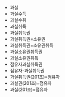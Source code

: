 - 과실
- 과실수득
- 과실수취
- 과실취득
- 과실취득권
- 과실취득권=소유권
- 과실취득권=소유권취득
- 과실소유권취득권
- 과실소유권취득
- 점유자과실취득권
- 점유자-과실취득권
- 과실취득권(201조)=점유자
- 과실권(201조)=점유자
- 과실(201조)=점유자
